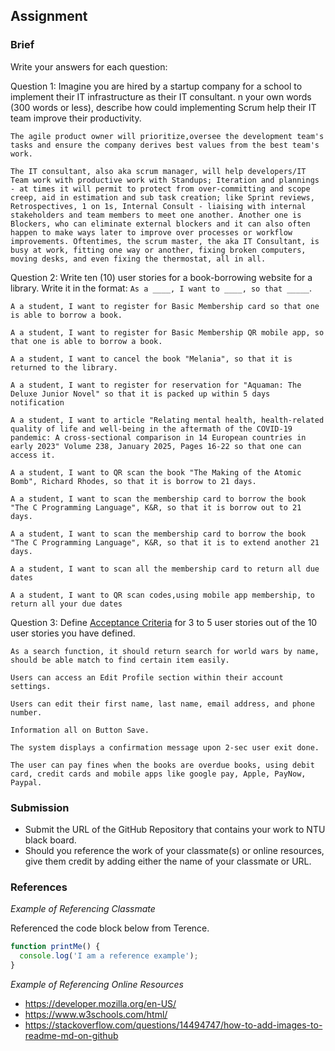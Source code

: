 ## Assignment

### Brief

Write your answers for each question:

Question 1:
Imagine you are hired by a startup company for a school to implement their IT infrastructure as their IT consultant. n your own words (300 words or less), describe how could implementing Scrum help their IT team improve their productivity.

```
The agile product owner will prioritize,oversee the development team's tasks and ensure the company derives best values from the best team's work.

The IT consultant, also aka scrum manager, will help developers/IT Team work with productive work with Standups; Iteration and plannings - at times it will permit to protect from over-committing and scope creep, aid in estimation and sub task creation; like Sprint reviews, Retrospectives, 1 on 1s, Internal Consult - liaising with internal stakeholders and team members to meet one another. Another one is Blockers, who can eliminate external blockers and it can also often happen to make ways later to improve over processes or workflow improvements. Oftentimes, the scrum master, the aka IT Consultant, is busy at work, fitting one way or another, fixing broken computers, moving desks, and even fixing the thermostat, all in all.
```

Question 2:
Write ten (10) user stories for a book-borrowing website for a library. Write it in the format: `As a ____, I want to ____, so that _____`.

```
A a student, I want to register for Basic Membership card so that one is able to borrow a book.

A a student, I want to register for Basic Membership QR mobile app, so that one is able to borrow a book.

A a student, I want to cancel the book "Melania", so that it is returned to the library.

A a student, I want to register for reservation for "Aquaman: The Deluxe Junior Novel" so that it is packed up within 5 days notification

A a student, I want to article "Relating mental health, health-related quality of life and well-being in the aftermath of the COVID-19 pandemic: A cross-sectional comparison in 14 European countries in early 2023" Volume 238, January 2025, Pages 16-22 so that one can access it.

A a student, I want to QR scan the book "The Making of the Atomic Bomb", Richard Rhodes, so that it is borrow to 21 days.

A a student, I want to scan the membership card to borrow the book "The C Programming Language", K&R, so that it is borrow out to 21 days.

A a student, I want to scan the membership card to borrow the book "The C Programming Language", K&R, so that it is to extend another 21 days.

A a student, I want to scan all the membership card to return all due dates

A a student, I want to QR scan codes,using mobile app membership, to return all your due dates
```

Question 3:
Define [Acceptance Criteria](https://resources.scrumalliance.org/Article/need-know-acceptance-criteria) for 3 to 5 user stories out of the 10 user stories you have defined.

```
As a search function, it should return search for world wars by name, should be able match to find certain item easily.

Users can access an Edit Profile section within their account settings.

Users can edit their first name, last name, email address, and phone number.

Information all on Button Save.

The system displays a confirmation message upon 2-sec user exit done.

The user can pay fines when the books are overdue books, using debit card, credit cards and mobile apps like google pay, Apple, PayNow, Paypal.
```

### Submission

- Submit the URL of the GitHub Repository that contains your work to NTU black board.
- Should you reference the work of your classmate(s) or online resources, give them credit by adding either the name of your classmate or URL.

### References

_Example of Referencing Classmate_

Referenced the code block below from Terence.

```js
function printMe() {
  console.log('I am a reference example');
}
```

_Example of Referencing Online Resources_

- https://developer.mozilla.org/en-US/
- https://www.w3schools.com/html/
- https://stackoverflow.com/questions/14494747/how-to-add-images-to-readme-md-on-github
